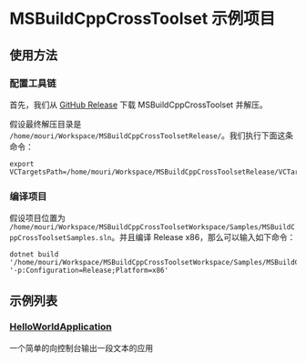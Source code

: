 ﻿# MSBuildCppCrossToolset 示例项目

## 使用方法

### 配置工具链

首先，我们从 [GitHub Release](https://github.com/Chuyu-Team/MSBuildCppCrossToolset/releases) 下载 MSBuildCppCrossToolset 并解压。

假设最终解压目录是 `/home/mouri/Workspace/MSBuildCppCrossToolsetRelease/`。我们执行下面这条命令：

```
export VCTargetsPath=/home/mouri/Workspace/MSBuildCppCrossToolsetRelease/VCTargets/v170/
```

### 编译项目

假设项目位置为 `/home/mouri/Workspace/MSBuildCppCrossToolsetWorkspace/Samples/MSBuildCppCrossToolsetSamples.sln`。并且编译 Release x86，那么可以输入如下命令：

```
dotnet build '/home/mouri/Workspace/MSBuildCppCrossToolsetWorkspace/Samples/MSBuildCppCrossToolsetSamples.sln' '-p:Configuration=Release;Platform=x86'
```

## 示例列表

### [HelloWorldApplication](HelloWorldApplication/main.cpp)

一个简单的向控制台输出一段文本的应用
